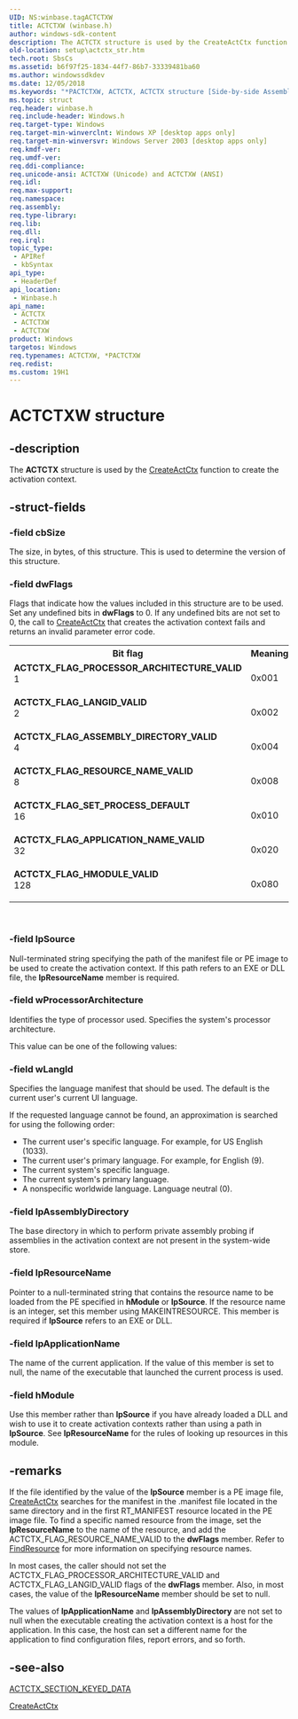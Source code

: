```yaml
---
UID: NS:winbase.tagACTCTXW
title: ACTCTXW (winbase.h)
author: windows-sdk-content
description: The ACTCTX structure is used by the CreateActCtx function to create the activation context.
old-location: setup\actctx_str.htm
tech.root: SbsCs
ms.assetid: b6f97f25-1834-44f7-86b7-33339481ba60
ms.author: windowssdkdev
ms.date: 12/05/2018
ms.keywords: "*PACTCTXW, ACTCTX, ACTCTX structure [Side-by-side Assemblies], ACTCTXW, ACTCTX_FLAG_APPLICATION_NAME_VALID, ACTCTX_FLAG_ASSEMBLY_DIRECTORY_VALID, ACTCTX_FLAG_HMODULE_VALID, ACTCTX_FLAG_LANGID_VALID, ACTCTX_FLAG_PROCESSOR_ARCHITECTURE_VALID, ACTCTX_FLAG_RESOURCE_NAME_VALID, ACTCTX_FLAG_SET_PROCESS_DEFAULT, PACTCTX, PACTCTX structure pointer [Side-by-side Assemblies], _win32_actctx_str, setup.actctx_str, tagACTCTXA, tagACTCTXW, winbase/ACTCTX, winbase/ACTCTXW, winbase/PACTCTX"
ms.topic: struct
req.header: winbase.h
req.include-header: Windows.h
req.target-type: Windows
req.target-min-winverclnt: Windows XP [desktop apps only]
req.target-min-winversvr: Windows Server 2003 [desktop apps only]
req.kmdf-ver: 
req.umdf-ver: 
req.ddi-compliance: 
req.unicode-ansi: ACTCTXW (Unicode) and ACTCTXW (ANSI)
req.idl: 
req.max-support: 
req.namespace: 
req.assembly: 
req.type-library: 
req.lib: 
req.dll: 
req.irql: 
topic_type:
 - APIRef
 - kbSyntax
api_type:
 - HeaderDef
api_location:
 - Winbase.h
api_name:
 - ACTCTX
 - ACTCTXW
 - ACTCTXW
product: Windows
targetos: Windows
req.typenames: ACTCTXW, *PACTCTXW
req.redist: 
ms.custom: 19H1
---
```


# ACTCTXW structure


## -description


The 
<b>ACTCTX</b> structure is used by the 
<a href="https://msdn.microsoft.com/11508215-8d8b-4040-a725-88804103fac4">CreateActCtx</a> function to create the activation context.


## -struct-fields




### -field cbSize

The size, in bytes, of this structure. This is used to determine the version of this structure.


### -field dwFlags

Flags that indicate how the values included in this structure are to be used. Set any undefined bits in <b>dwFlags</b> to 0. If any undefined bits are not set to 0, the call to 
<a href="https://msdn.microsoft.com/11508215-8d8b-4040-a725-88804103fac4">CreateActCtx</a> that creates the activation context fails and returns an invalid parameter error code. 



<table>
<tr>
<th>Bit flag</th>
<th>Meaning</th>
</tr>
<tr>
<td width="40%"><a id="ACTCTX_FLAG_PROCESSOR_ARCHITECTURE_VALID"></a><a id="actctx_flag_processor_architecture_valid"></a><dl>
<dt><b>ACTCTX_FLAG_PROCESSOR_ARCHITECTURE_VALID</b></dt>
<dt>1</dt>
</dl>
</td>
<td width="60%">
0x001

</td>
</tr>
<tr>
<td width="40%"><a id="ACTCTX_FLAG_LANGID_VALID"></a><a id="actctx_flag_langid_valid"></a><dl>
<dt><b>ACTCTX_FLAG_LANGID_VALID</b></dt>
<dt>2</dt>
</dl>
</td>
<td width="60%">
0x002

</td>
</tr>
<tr>
<td width="40%"><a id="ACTCTX_FLAG_ASSEMBLY_DIRECTORY_VALID"></a><a id="actctx_flag_assembly_directory_valid"></a><dl>
<dt><b>ACTCTX_FLAG_ASSEMBLY_DIRECTORY_VALID</b></dt>
<dt>4</dt>
</dl>
</td>
<td width="60%">
0x004

</td>
</tr>
<tr>
<td width="40%"><a id="ACTCTX_FLAG_RESOURCE_NAME_VALID"></a><a id="actctx_flag_resource_name_valid"></a><dl>
<dt><b>ACTCTX_FLAG_RESOURCE_NAME_VALID</b></dt>
<dt>8</dt>
</dl>
</td>
<td width="60%">
0x008

</td>
</tr>
<tr>
<td width="40%"><a id="ACTCTX_FLAG_SET_PROCESS_DEFAULT"></a><a id="actctx_flag_set_process_default"></a><dl>
<dt><b>ACTCTX_FLAG_SET_PROCESS_DEFAULT</b></dt>
<dt>16</dt>
</dl>
</td>
<td width="60%">
0x010

</td>
</tr>
<tr>
<td width="40%"><a id="ACTCTX_FLAG_APPLICATION_NAME_VALID"></a><a id="actctx_flag_application_name_valid"></a><dl>
<dt><b>ACTCTX_FLAG_APPLICATION_NAME_VALID</b></dt>
<dt>32</dt>
</dl>
</td>
<td width="60%">
0x020

</td>
</tr>
<tr>
<td width="40%"><a id="ACTCTX_FLAG_HMODULE_VALID"></a><a id="actctx_flag_hmodule_valid"></a><dl>
<dt><b>ACTCTX_FLAG_HMODULE_VALID</b></dt>
<dt>128</dt>
</dl>
</td>
<td width="60%">
0x080

</td>
</tr>
</table>
 


### -field lpSource

Null-terminated string specifying the path of the manifest file or PE image to be used to create the activation context. If this path refers to an EXE or DLL file, the  <b>lpResourceName</b> member is required.


### -field wProcessorArchitecture

Identifies the type of processor used. Specifies the system's processor architecture.

This value can be one of the following values: 





### -field wLangId

Specifies the language manifest that should be used. The default is the current user's current UI language. 

If the requested language cannot be found, an approximation is searched for using the following order: 




<ul>
<li>The current user's specific language. For example, for US English (1033).</li>
<li>The current user's primary language. For example, for English (9).</li>
<li>The current system's specific language.</li>
<li>The current system's primary language.</li>
<li>A nonspecific worldwide language. Language neutral (0).</li>
</ul>

### -field lpAssemblyDirectory

The base directory in which to perform private assembly probing if assemblies in the activation context are not present in the system-wide store.


### -field lpResourceName

Pointer to a null-terminated string that contains the resource name to be loaded from the PE specified in <b>hModule</b> or <b>lpSource</b>. If the resource name is an integer, set this member using MAKEINTRESOURCE. This member is required if   <b>lpSource</b> refers to an EXE or DLL.


### -field lpApplicationName

The name of the current application. If the value of this member is set to null, the name of the executable that launched the current process is used.


### -field hModule

Use this member rather than <b>lpSource</b> if you have already loaded a DLL and wish to use it to create activation contexts rather than using a path in <b>lpSource</b>. See <b>lpResourceName</b> for the rules of looking up resources in this module.


## -remarks



If the file identified by the value of the <b>lpSource</b> member is a PE image file, 
<a href="https://msdn.microsoft.com/11508215-8d8b-4040-a725-88804103fac4">CreateActCtx</a> searches for the manifest in the .manifest file located in the same directory and in the first RT_MANIFEST resource located in the PE image file. To find a specific named resource from the image, set the <b>lpResourceName</b> to the name of the resource, and add the ACTCTX_FLAG_RESOURCE_NAME_VALID to the <b>dwFlags</b> member. Refer to 
<a href="https://msdn.microsoft.com/en-us/library/ms648042(v=VS.85).aspx">FindResource</a> for more information on specifying resource names.

In most cases, the caller should not set the ACTCTX_FLAG_PROCESSOR_ARCHITECTURE_VALID and ACTCTX_FLAG_LANGID_VALID flags of the <b>dwFlags</b> member. Also, in most cases, the value of the <b>lpResourceName</b> member should be set to null.

The values of <b>lpApplicationName</b> and <b>lpAssemblyDirectory</b> are not set to null when the executable creating the activation context is a host for the application. In this case, the host can set a different name for the application to find configuration files, report errors, and so forth.




## -see-also




<a href="https://msdn.microsoft.com/c73160e7-fff5-4ba5-8b3a-895ac944c76d">ACTCTX_SECTION_KEYED_DATA</a>



<a href="https://msdn.microsoft.com/11508215-8d8b-4040-a725-88804103fac4">CreateActCtx</a>
 

 

